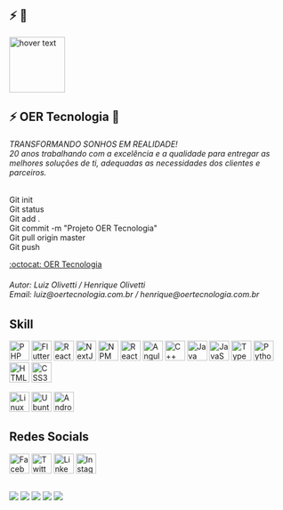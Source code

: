 ## ⚡ 👋


<p align="left">
  <img src="https://oertecnologia.com.br/img/oer.png" width="100" title="hover text">
</p>

## ⚡ OER Tecnologia 👋


<h6>
TRANSFORMANDO SONHOS EM REALIDADE!<br>
20 anos trabalhando com a excelência e a qualidade para entregar as melhores soluções de ti, adequadas as necessidades dos clientes e parceiros.
</h6>


Git init<br>
Git status<br>
Git add .<br>
Git commit -m "Projeto OER Tecnologia"<br>
Git pull origin master<br>
Git push<br>


[:octocat: OER Tecnologia](https://oertecnologia.com.br/)

<h6>
Autor: Luiz Olivetti / Henrique Olivetti<br>
Email: luiz@oertecnologia.com.br / henrique@oertecnologia.com.br<br>
</h6>


## Skill

<a href="https://www.php.net/" target="_blank" rel="noreferrer"><img src="https://raw.githubusercontent.com/danielcranney/readme-generator/main/public/icons/skills/php-colored.svg" width="36" height="36" alt="PHP" /></a>
<a href="https://docs.flutter.dev" target="_blank" rel="noreferrer"><img src="https://user-images.githubusercontent.com/108233457/221665501-340207db-dd1c-4c81-887e-12750e8a6653.png" width="36" height="36" alt="Flutter"/></a>
<a href="https://reactjs.org/" target="_blank" rel="noreferrer"><img src="https://raw.githubusercontent.com/danielcranney/readme-generator/main/public/icons/skills/react-colored.svg" width="36" height="36" alt="React" /></a>
<a href="https://nextjs.org/docs" target="_blank" rel="noreferrer"><img src="https://raw.githubusercontent.com/danielcranney/readme-generator/main/public/icons/skills/nextjs-colored.svg" width="36" height="36" alt="NextJs" /></a>
<a href="https://www.gatsbyjs.com/" target="_blank" rel="noreferrer"><img src="https://user-images.githubusercontent.com/108233457/221664845-ee7473ab-f834-4b03-864b-2163fd564cba.png" width="36" height="36" alt="NPM"/></a>
<a href="https://www.gatsbyjs.com/" target="_blank" rel="noreferrer"><img src="https://user-images.githubusercontent.com/108233457/221665206-84201185-c587-4111-b152-eaa7fdd817b6.png" width="36" height="36" alt="React"/></a>
<a href="#" target="_blank" rel="noreferrer"><img src="https://user-images.githubusercontent.com/108233457/221713640-e4bb5933-1a2e-405b-bfad-649e64c293da.png" width="36" height="36" alt="Angular"/></a>
<a href="#" target="_blank" rel="noreferrer"><img src="https://user-images.githubusercontent.com/108233457/221665649-2ef81de4-0666-4a0b-8759-2f0c3cf3964d.png" width="36" height="36" alt="C++"/></a>
<a href="#" target="_blank" rel="noreferrer"><img src="https://user-images.githubusercontent.com/108233457/221666379-b1a02642-216b-4232-8d0d-2fe257003a95.png" width="36" height="36" alt="Java"/></a>
<a href="https://developer.mozilla.org/en-US/docs/Web/JavaScript" target="_blank" rel="noreferrer"><img src="https://raw.githubusercontent.com/danielcranney/readme-generator/main/public/icons/skills/javascript-colored.svg" width="36" height="36" alt="JavaScript" /></a>
<a href="https://www.typescriptlang.org/" target="_blank" rel="noreferrer"><img src="https://raw.githubusercontent.com/danielcranney/readme-generator/main/public/icons/skills/typescript-colored.svg" width="36" height="36" alt="TypeScript" /></a>
<a href="https://www.python.org/doc/" target="_blank" rel="noreferrer"><img src="https://user-images.githubusercontent.com/108233457/221665318-e4ff4978-8b58-472d-9d8c-e7cb9b3b86a4.png" width="36" height="36" alt="Python"/></a>
<a href="https://developer.mozilla.org/en-US/docs/Glossary/HTML5" target="_blank" rel="noreferrer"><img src="https://raw.githubusercontent.com/danielcranney/readme-generator/main/public/icons/skills/html5-colored.svg" width="36" height="36" alt="HTML5" /></a>
<a href="https://www.gatsbyjs.com/" target="_blank" rel="noreferrer"><img src="https://user-images.githubusercontent.com/108233457/221664646-bfc83acb-bc33-4528-b27d-b353939efaa3.png" width="36" height="36" alt="CSS3"/></a>

<a href="#" target="_blank" rel="noreferrer"><img src="https://user-images.githubusercontent.com/108233457/221688214-68418f85-8f73-4881-85a8-e7e9039ba075.png" width="36" height="36" alt="Linux"/></a>
<a href="#" target="_blank" rel="noreferrer"><img src="https://user-images.githubusercontent.com/108233457/221665806-1f0fc6e6-7184-4ab0-a6e0-f7ce57cb9b2a.png" width="36" height="36" alt="Ubuntu"/></a>
<a href="#" target="_blank" rel="noreferrer"><img src="https://user-images.githubusercontent.com/108233457/221665736-577fde7b-a410-435d-a609-16021e2df2c3.png" width="36" height="36" alt="Android"/></a>

  
## Redes Socials

<a href="#" target="_blank" rel="noreferrer"><img src="https://user-images.githubusercontent.com/108233457/221695448-b090f1fb-abf8-40d0-9f37-10e720f8262b.png" width="36" height="36" alt="Facebook"/></a>
<a href="#" target="_blank" rel="noreferrer"><img src="https://user-images.githubusercontent.com/108233457/221695485-232635b4-e8db-4e1e-bc7c-0f34c1975c71.png" width="36" height="36" alt="Twitter"/></a>
<a href="#" target="_blank" rel="noreferrer"><img src="https://user-images.githubusercontent.com/108233457/221695526-e02351d3-f9c1-44c7-a494-9a88bba4d1a0.png" width="36" height="36" alt="Linkedin"/></a>
<a href="#" target="_blank" rel="noreferrer"><img src="https://user-images.githubusercontent.com/108233457/221695589-114cc2e3-8b40-4c07-b987-9e8cc66992d3.png" width="36" height="36" alt="Instagram"/></a>



##
  
 

 
<div> 
 
<a href="https://github.com/oerlabshenrique/oerlabshenrique" target="_blank"><img src="https://img.shields.io/badge/GitHub-100000?style=for-the-badge&logo=github&logoColor=white" target="_blank"></a>
  <a href="https://www.facebook.com/ricolivetti" target="_blank"><img src="https://img.shields.io/badge/Facebook-1877F2?style=for-the-badge&logo=facebook&logoColor=white" target="_blank"></a>
  <a href="https://twitter.com/ricoolivetti" target="_blank"><img src="https://img.shields.io/badge/Twitter-1DA1F2?style=for-the-badge&logo=twitter&logoColor=white" target="_blank"></a>
  <a href="https://www.instagram.com/henriqueolivettioficial/" target="_blank"><img src="https://img.shields.io/badge/-Instagram-%23E4405F?style=for-the-badge&logo=instagram&logoColor=white" target="_blank"></a>
 <a href="https://www.linkedin.com/in/henriqueolivetti/" target="_blank"><img src="https://img.shields.io/badge/-LinkedIn-%230077B5?style=for-the-badge&logo=linkedin&logoColor=white" target="_blank"></a>
 
 
</div>
